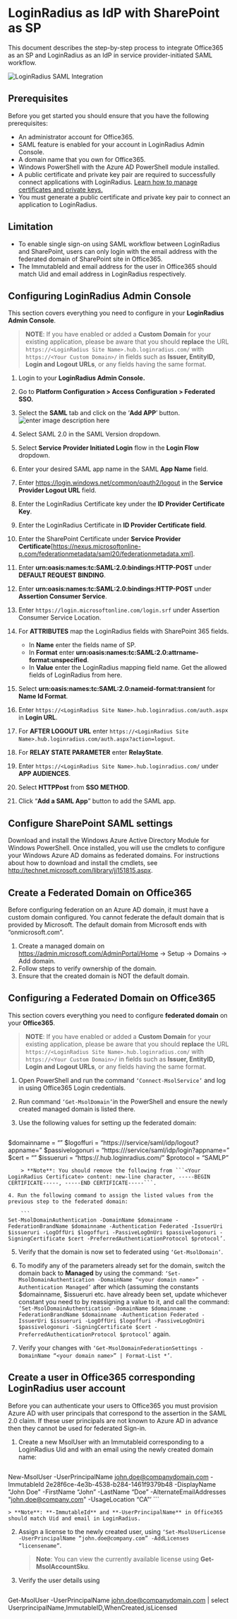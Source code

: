 # LoginRadius as IdP with SharePoint as SP

This document describes the step-by-step process to integrate Office365 as an SP and LoginRadius as an IdP in service provider-initiated SAML workflow.

![LoginRadius SAML Integration](https://apidocs.lrcontent.com/images/LoginRadius-SAML-Integration_270786334309035e495.13656749.png "LoginRadius SAML Integration")

## Prerequisites 

Before you get started you should ensure that you have the following prerequisites:

- An administrator account for Office365.
- SAML feature is enabled for your account in LoginRadius Admin Console.
- A domain name that you own for Office365.
- Windows PowerShell with the Azure AD PowerShell module installed.
- A public certificate and private key pair are required to successfully connect applications with LoginRadius. [Learn how to manage certificates and private keys.](https://www.ssls.com/knowledgebase/how-can-i-find-the-private-key-for-my-ssl-certificate/) 
- You must generate a public certificate and private key pair to connect an application to LoginRadius. 

## Limitation

- To enable single sign-on using SAML workflow between LoginRadius and SharePoint, users can only login with the email address with the federated domain of SharePoint site in Office365.
- The ImmutableId and email address for the user in Office365 should match Uid and email address in LoginRadius respectively.

## Configuring LoginRadius Admin Console

This section covers everything you need to configure in your **LoginRadius Admin Console**.

> **NOTE**: If you have enabled or added a **Custom Domain** for your existing application, please be aware that you should **replace** the URL `https://<LoginRadius Site Name>.hub.loginradius.com/` with `https://<Your Custom Domain>/`  in fields such as **Issuer, EntityID, Login and Logout URLs**, or any fields having the same format.

1. Login to your **LoginRadius Admin Console.**
2. Go to **Platform Configuration > Access Configuration > Federated SSO.**
3. Select the **SAML** tab and click on the ‘**Add APP**’ button. 
![enter image description here](https://apidocs.lrcontent.com/images/4_306725eaa8b26a16d59.86313080.png "Add App")

4. Select SAML 2.0 in the SAML Version dropdown.
5. Select **Service Provider Initiated Login** flow in the **Login Flow** dropdown.
6. Enter your desired SAML app name in the SAML **App Name** field.
7. Enter https://login.windows.net/common/oauth2/logout in the **Service Provider Logout URL** field.
8. Enter the LoginRadius Certificate key under the **ID Provider Certificate Key**.
9. Enter the LoginRadius Certificate in **ID Provider Certificate field**.
10. Enter the SharePoint Certificate under **Service Provider Certificate**[https://nexus.microsoftonline-p.com/federationmetadata/saml20/federationmetadata.xml].
11. Enter **urn:oasis:names:tc:SAML:2.0:bindings:HTTP-POST** under **DEFAULT REQUEST BINDING**.
12. Enter **urn:oasis:names:tc:SAML:2.0:bindings:HTTP-POST** under **Assertion Consumer Service**.
13. Enter `https://login.microsoftonline.com/login.srf` under Assertion Consumer Service Location.
14. For **ATTRIBUTES** map the LoginRadius fields with SharePoint 365 fields. 
    * In **Name** enter the fields name of SP.
    * In **Format** enter **urn:oasis:names:tc:SAML:2.0:attrname-format:unspecified**. 
    * In **Value** enter the LoginRadius mapping field name. Get the allowed fields of LoginRadius from here.
15. Select **urn:oasis:names:tc:SAML:2.0:nameid-format:transient** for **Name Id Format**.
16. Enter `https://<LoginRadius Site Name>.hub.loginradius.com/auth.aspx` in **Login URL**.
17. For **AFTER LOGOUT URL** enter `https://<LoginRadius Site Name>.hub.loginradius.com/auth.aspx?action=logout`.
18. For **RELAY STATE PARAMETER** enter **RelayState**.
19. Enter `https://<LoginRadius Site Name>.hub.loginradius.com/` under **APP AUDIENCES**.  
20. Select **HTTPPost** from **SSO METHOD**.
21. Click “**Add a SAML App**” button to add the SAML app. 

## Configure SharePoint SAML settings

Download and install the Windows Azure Active Directory Module for Windows PowerShell. Once installed, you will use the cmdlets to configure your Windows Azure AD domains as federated domains. For instructions about how to download and install the cmdlets, see http://technet.microsoft.com/library/jj151815.aspx.

## Create a Federated Domain on Office365

Before configuring federation on an Azure AD domain, it must have a custom domain configured. You cannot federate the default domain that is provided by Microsoft. The default domain from Microsoft ends with “onmicrosoft.com”.

1. Create a managed domain on https://admin.microsoft.com/AdminPortal/Home -> Setup -> Domains -> Add domain.
2. Follow steps to verify ownership of the domain.
3. Ensure that the created domain is NOT the default domain.

## Configuring a Federated Domain on Office365

This section covers everything you need to configure **federated domain** on your **Office365**.

> **NOTE**: If you have enabled or added a **Custom Domain** for your existing application, please be aware that you should **replace** the URL `https://<LoginRadius Site Name>.hub.loginradius.com/` with `https://<Your Custom Domain>/`  in fields such as **Issuer, EntityID, Login and Logout URLs**, or any fields having the same format.

1. Open PowerShell and run the command `‘Connect-MsolService’` and log in using Office365 Login credentials.
2. Run command `‘Get-MsolDomain’`in the PowerShell and ensure the newly created managed domain is listed there.
3. Use the following values for setting up the federated domain:

    ``` 
$domainname = “<Your Domain Name>”
$logoffuri = “https://<LoginRadius Site Name>/service/saml/idp/logout?appname=<SAMLAppName>”
$passivelogonuri = “https://<LoginRadius Site Name>/service/saml/idp/login?appname=<SAMLAppName>”
$cert = “<Your LoginRadius Certificate>”
$issueruri = “https://<LoginRadius Site Name>.hub.loginradius.com/”
$protocol = “SAMLP”
```
    > **Note**: You should remove the following from ```<Your LoginRadius Certificate> content: new-line character, -----BEGIN CERTIFICATE-----, -----END CERTIFICATE-----```.

4. Run the following command to assign the listed values from the previous step to the federated domain:

    ```
Set-MsolDomainAuthentication -DomainName $domainname -FederationBrandName $domainname -Authentication Federated -IssuerUri $issueruri -LogOffUri $logoffuri -PassiveLogOnUri $passivelogonuri -SigningCertificate $cert -PreferredAuthenticationProtocol $protocol’.
```
5. Verify that the domain is now set to federated using `‘Get-MsolDomain’`.

6. To modify any of the parameters already set for the domain, switch the domain back to **Managed** by using the command: `‘Set-MsolDomainAuthentication -DomainName “<your domain name>” -Authentication Managed’` after which (assuming the constants $domainname, $issueruri etc. have already been set, update whichever constant you need to by reassigning a value to it, and call the command: `‘Set-MsolDomainAuthentication -DomainName $domainname -FederationBrandName $domainname -Authentication Federated -IssuerUri $issueruri -LogOffUri $logoffuri -PassiveLogOnUri $passivelogonuri -SigningCertificate $cert -PreferredAuthenticationProtocol $protocol’` again.

7. Verify your changes with `‘Get-MsolDomainFederationSettings -DomainName “<your domain name>” | Format-List *’`.

## Create a user in Office365 corresponding LoginRadius user account

Before you can authenticate your users to Office365 you must provision Azure AD with user principals that correspond to the assertion in the SAML 2.0 claim. If these user principals are not known to Azure AD in advance then they cannot be used for federated Sign-in. 

1. Create a new MsolUser with an Immutableid corresponding to a LoginRadius Uid and with an email using the newly created domain name:

    ```
New-MsolUser
-UserPrincipalName john.doe@companydomain.com 
-ImmutableId 2e28f6ce-4e3b-4538-b284-1461f9379b48 
-DisplayName "John Doe" 
-FirstName “John” 
-LastName “Doe” 
-AlternateEmailAddresses "john.doe@company.com" 
-UsageLocation “CA”’
    ```
 
    > **Note**: **-ImmutableId** and **-UserPrincipalName** in Office365 should match Uid and email in LoginRadius.

2. Assign a license to the newly created user, using `‘Set-MsolUserLicense -UserPrincipalName “john.doe@company.com” -AddLicenses “licensename”`.

    > **Note**: You can view the currently available license using **Get-MsolAccountSku**.

3. Verify the user details using 

    ```
Get-MsolUser -UserPrincipalName john.doe@companydomain.com | select UserprincipalName,ImmutableID,WhenCreated,isLicensed
```